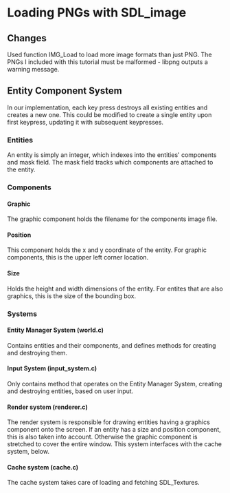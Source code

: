 # Loading PNGs with SDL\_image

## Changes
Used function IMG\_Load to load more image formats than just PNG.  The PNGs
I included with this tutorial must be malformed - libpng outputs a warning message.

## Entity Component System
In our implementation, each key press destroys all existing entities and creates
a new one.  This could be modified to create a single entity upon first
keypress, updating it with subsequent keypresses.

### Entities
An entity is simply an integer, which indexes into the entities' components and
mask field.  The mask field tracks which components are attached to the
entity.

### Components
#### Graphic
The graphic component holds the filename for the components image file.
#### Position
This component holds the x and y coordinate of the entity.  For graphic
components, this is the upper left corner location.
#### Size
Holds the height and width dimensions of the entity.  For entites that are also
graphics, this is the size of the bounding box.

### Systems
#### Entity Manager System (world.c)
Contains entities and their components, and defines methods for creating and
destroying them.
#### Input System (input\_system.c)
Only contains method that operates on the Entity Manager System, creating and
destroying entities, based on user input.
#### Render system (renderer.c)
The render system is responsible for drawing entities having a graphics
component onto the screen.  If an entity has a size and position component, this
is also taken into account.  Otherwise the graphic component is stretched to
cover the entire window.  This system interfaces with the cache system, below.
#### Cache system (cache.c)
The cache system takes care of loading and fetching SDL\_Textures.
